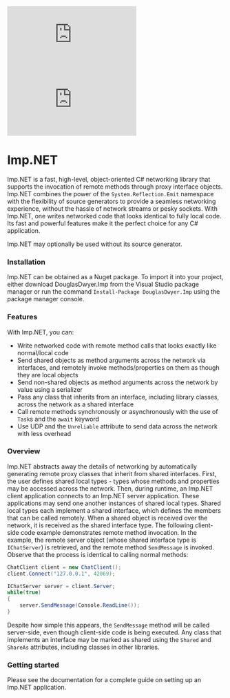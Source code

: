 [![Nuget](https://img.shields.io/nuget/v/DouglasDwyer.Imp)](https://www.nuget.org/packages/DouglasDwyer.Imp)
[![Downloads](https://img.shields.io/nuget/dt/DouglasDwyer.Imp)](https://www.nuget.org/packages/DouglasDwyer.Imp)

# Imp.NET
Imp.NET is a fast, high-level, object-oriented C# networking library that supports the invocation of remote methods through proxy interface objects. Imp.NET combines the power of the `System.Reflection.Emit` namespace with the flexibility of source generators to provide a seamless networking experience, without the hassle of network streams or pesky sockets. With Imp.NET, one writes networked code that looks identical to fully local code. Its fast and powerful features make it the perfect choice for any C# application.

Imp.NET may optionally be used without its source generator.

### Installation

Imp.NET can be obtained as a Nuget package. To import it into your project, either download DouglasDwyer.Imp from the Visual Studio package manager or run the command `Install-Package DouglasDwyer.Imp` using the package manager console.

### Features

With Imp.NET, you can:

- Write networked code with remote method calls that looks exactly like normal/local code
- Send shared objects as method arguments across the network via interfaces, and remotely invoke methods/properties on them as though they are local objects
- Send non-shared objects as method arguments across the network by value using a serializer
- Pass any class that inherits from an interface, including library classes, across the network as a shared interface
- Call remote methods synchronously or asynchronously with the use of `Task`s and the `await` keyword
- Use UDP and the `Unreliable` attribute to send data across the network with less overhead

### Overview

Imp.NET abstracts away the details of networking by automatically generating remote proxy classes that inherit from shared interfaces. First, the user defines shared local types - types whose methods and properties may be accessed across the network. Then, during runtime, an Imp.NET client application connects to an Imp.NET server application. These applications may send one another instances of shared local types. Shared local types each implement a shared interface, which defines the members that can be called remotely. When a shared object is received over the network, it is received as the shared interface type. The following client-side code example demonstrates remote method invocation. In the example, the remote server object (whose shared interface type is `IChatServer`) is retrieved, and the remote method `SendMessage` is invoked. Observe that the process is identical to calling normal methods:
```csharp
ChatClient client = new ChatClient();
client.Connect("127.0.0.1", 42069);

IChatServer server = client.Server;
while(true)
{
    server.SendMessage(Console.ReadLine());
}
```
Despite how simple this appears, the `SendMessage` method will be called server-side, even though client-side code is being executed. Any class that implements an interface may be marked as shared using the `Shared` and `ShareAs` attributes, including classes in other libraries.

### Getting started

Please see the documentation for a complete guide on setting up an Imp.NET application.
